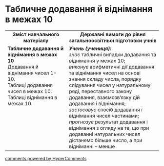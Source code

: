 # Табличне додавання й віднімання в межах 10
<table>
  <tr>
    <td width="40%" align="center"><b>Зміст навчального матеріалу<b></td>
    <td width="60%" align="center"><b>Державні вимоги до рівня загальноосвітньої підготовки учнів</b></td>
  </tr>
  <tr>
    <td width="40%" style="vertical-align:top !important;"><b>Табличне додавання й віднімання в межах 10</b><br>
Додавання й віднімання чисел 1-10.<br>
Таблиці додавання чисел в межах 10.<br> 
Таблиці віднімання в межах 10.<br></td>
    <td width="60%" style="vertical-align:top !important;"><i><b>Учень (учениця):</b></i><br>
<i>знає</i> табличні випадки додавання та віднімання у межах 10;<br>
<i>виконує</i> арифметичні дії додавання та віднімання чисел на основі знання складу числа, порядку слідування чисел у натуральному ряді, переставного закону додавання, взаємозв’язку дій додавання і віднімання;<br> 
<i>застосовує</i> спосіб додавання і віднімання чисел частинами;<br>
<i>прогнозує</i> результат додавання і віднімання з огляду на те, що при додаванні натуральних чисел дістанемо більше число, а при відніманні – менше<br></td>
  </tr>
</table>

<div id="hypercomments_widget"></div>
<a href="http://hypercomments.com" class="hc-link" title="comments widget">comments powered by HyperComments</a>